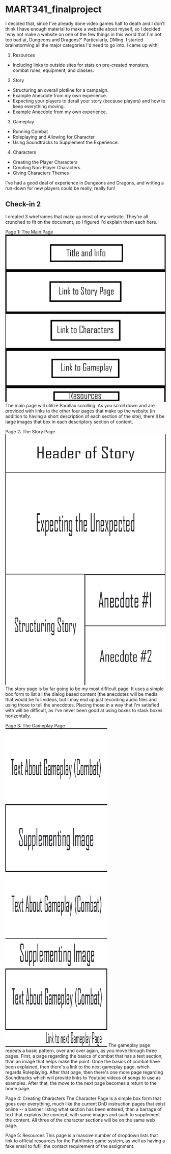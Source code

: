 # MART341_finalproject

I decided that, since I've already done video games half to death and I don't think I have enough material to make a website about myself, so I decided 'why not make a website on one of the few things in this world that I'm not too bad at, Dungeons and Dragons?' Particularly, DMing. I started brainstorming all the major categories I'd need to go into. I came up with;

1. Resources
  * Including links to outside sites for stats on pre-created monsters, combat rules, equipment, and classes.
2. Story
  * Structuring an overall plotline for a campaign.
  * Example Anecdote from my own experience.
  * Expecting your players to derail your story (because players) and how to keep everything moving.
  * Example Anecdote from my own experience.
3. Gameplay
  * Running Combat
  * Roleplaying and Allowing for Character
  * Using Soundtracks to Supplement the Experience.
4. Characters
  * Creating the Player Characters
  * Creating Non-Player Characters
  * Giving Characters Themes

I've had a good deal of experience in Dungeons and Dragons, and writing a run-down for new players could be really, really fun!

## Check-in 2

I created 3 wireframes that make up most of my website. They're all crunched to fit on the document, so I figured I'd explain them each here.

Page 1: The Main Page
![Main Page Wireframe](./images/desktop_mainpage_wireframe.jpg)
The main page will utilize Parallax scrolling. As you scroll down and are provided with links to the other four pages that make up the website (in addition to having a short description of each section of the site), there'll be large images that box in each descriptory section of content.

Page 2: The Story Page
![Story Page Wireframe](./images/tablet_storypage_wireframe.jpg)
The story page is by far going to be my most difficult page. It uses a simple box form to list all the dialog based content (the anecdotes will be media that would be full videos, but I may end up just recording audio files and using those to tell the anecdotes. Placing those in a way that I'm satisfied with will be difficult, as I've never been good at using boxes to stack boxes horizontally.

Page 3: The Gameplay Page
![Gameplay Page Wireframe](./images/mobile_gameplaypage_wireframe.jpg)
The gameplay page repeats a basic pattern, over and over again, as you move through three pages. First, a page regarding the basics of combat that has a text section, than an image that helps make the point. Once the basics of combat have been explained, then there's a link to the next gameplay page, which regards Roleplaying. After that page, then there's one more page regarding Soundtracks which will provide links to Youtube videos of songs to use as examples. After that, the move to the next page becomes a return to the home page.

Page 4: Creating Characters
The Character Page is a simple box form that goes over everything, much like the current DnD instruction pages that exist online -- a banner listing what section has been entered, than a barrage of text that explains the concept, with some images and such to supplement the content. All three of the character sections will be on the same web page.

Page 5: Resources
This page is a massive number of dropdown lists that link to official resources for the Pathfinder game system, as well as having a fake email to fufill the contact requirement of the assignment.
